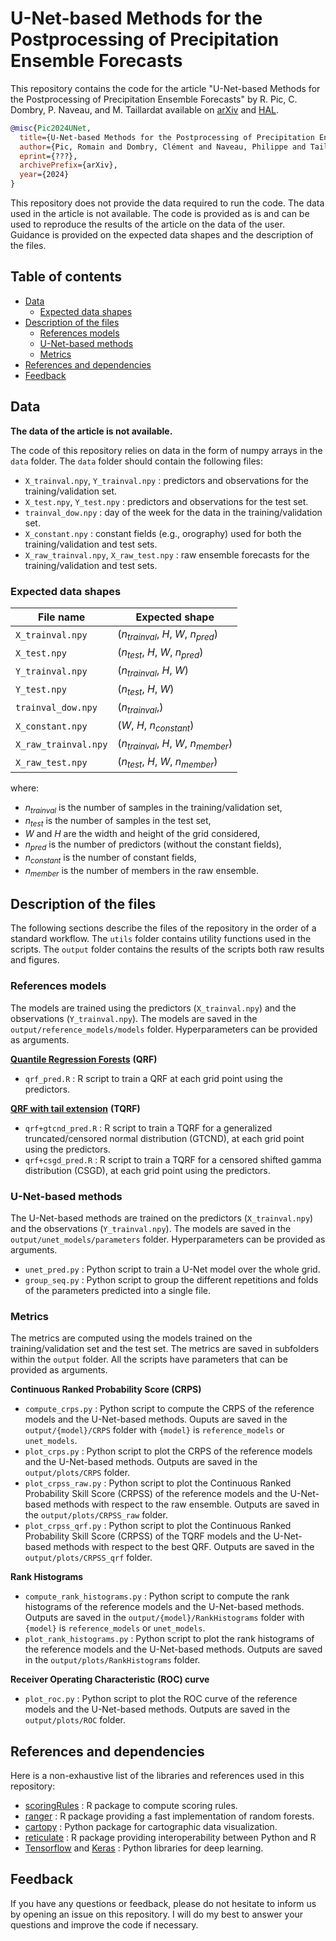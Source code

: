 # U-Net-based Methods for the Postprocessing of Precipitation Ensemble Forecasts

This repository contains the code for the article "U-Net-based Methods for the Postprocessing of Precipitation Ensemble Forecasts" by R. Pic, C. Dombry, P. Naveau, and M. Taillardat available on [arXiv](https://arxiv.org/abs/???) and [HAL](https://hal.archives-ouvertes.fr/hal-??????).

```bibtex	
@misc{Pic2024UNet,
  title={U-Net-based Methods for the Postprocessing of Precipitation Ensemble Forecasts},
  author={Pic, Romain and Dombry, Clément and Naveau, Philippe and Taillardat, Maxime},
  eprint={???},
  archivePrefix={arXiv},
  year={2024}
}
```

This repository does not provide the data required to run the code. The data used in the article is not available. The code is provided as is and can be used to reproduce the results of the article on the data of the user. Guidance is provided on the expected data shapes and the description of the files.

Table of contents
---
  - [Data](#data)
    - [Expected data shapes](#expected-data-shapes)
  - [Description of the files](#description-of-the-files)
    - [References models](#references-models)
    - [U-Net-based methods](#u-net-based-methods)
    - [Metrics](#metrics)
  - [References and dependencies](#references-and-dependencies)
  - [Feedback](#feedback)


## Data

**The data of the article is not available.**

The code of this repository relies on data in the form of numpy arrays in the `data` folder. The `data` folder should contain the following files:
- `X_trainval.npy`, `Y_trainval.npy` : predictors and observations for the training/validation set.
- `X_test.npy`, `Y_test.npy` : predictors and observations for the test set.
- `trainval_dow.npy` : day of the week for the data in the training/validation set.
- `X_constant.npy` : constant fields (e.g., orography) used for both the training/validation and test sets. 
- `X_raw_trainval.npy`, `X_raw_test.npy` : raw ensemble forecasts for the training/validation and test sets.

### Expected data shapes

| File name            | Expected shape                           |
| -------------------- | ---------------------------------------- |
| `X_trainval.npy`     | ($n_{trainval}$, $H$, $W$, $n_{pred}$)   |
| `X_test.npy`         | ($n_{test}$, $H$, $W$, $n_{pred}$)       |
| `Y_trainval.npy`     | ($n_{trainval}$, $H$, $W$)               |
| `Y_test.npy`         | ($n_{test}$, $H$, $W$)                   |
| `trainval_dow.npy`   | ($n_{trainval}$,)                        |
| `X_constant.npy`     | ($W$, $H$, $n_{constant}$)               |
| `X_raw_trainval.npy` | ($n_{trainval}$, $H$, $W$, $n_{member}$) |
| `X_raw_test.npy`     | ($n_{test}$, $H$, $W$, $n_{member}$)     |

where:
- $n_{trainval}$ is the number of samples in the training/validation set,
- $n_{test}$ is the number of samples in the test set,
- $W$ and $H$ are the width and height of the grid considered,
- $n_{pred}$ is the number of predictors (without the constant fields),
- $n_{constant}$ is the number of constant fields,
- $n_{member}$ is the number of members in the raw ensemble.

## Description of the files

The following sections describe the files of the repository in the order of a standard workflow. The `utils` folder contains utility functions used in the scripts. The `output` folder contains the results of the scripts both raw results and figures.

### References models

The models are trained using the predictors (`X_trainval.npy`) and the observations (`Y_trainval.npy`). The models are saved in the `output/reference_models/models` folder. Hyperparameters can be provided as arguments.

[**Quantile Regression Forests**](https://doi.org/10.1175/MWR-D-15-0260.1) **(QRF)**
- `qrf_pred.R` : R script to train a QRF at each grid point using the predictors. 

[**QRF with tail extension**](https://doi.org/10.1175/WAF-D-18-0149.1) **(TQRF)**
- `qrf+gtcnd_pred.R` : R script to train a TQRF for a generalized truncated/censored normal distribution (GTCND), at each grid point using the predictors.
- `qrf+csgd_pred.R` : R script to train a TQRF for a censored shifted gamma distribution (CSGD), at each grid point using the predictors.

### U-Net-based methods

The U-Net-based methods are trained on the predictors (`X_trainval.npy`)  and the observations (`Y_trainval.npy`). The models are saved in the `output/unet_models/parameters` folder. Hyperparameters can be provided as arguments.

- `unet_pred.py` : Python script to train a U-Net model over the whole grid.
- `group_seq.py` : Python script to group the different repetitions and folds of the parameters predicted into a single file.

### Metrics

The metrics are computed using the models trained on the training/validation set and the test set. The metrics are saved in subfolders within the `output` folder. All the scripts have parameters that can be provided as arguments.

**Continuous Ranked Probability Score (CRPS)**

- `compute_crps.py` : Python script to compute the CRPS of the reference models and the U-Net-based methods. Ouputs are saved in the `output/{model}/CRPS` folder with `{model}` is `reference_models` or `unet_models`.
- `plot_crps.py` : Python script to plot the CRPS of the reference models and the U-Net-based methods. Outputs are saved in the `output/plots/CRPS` folder.
- `plot_crpss_raw.py` : Python script to plot the Continuous Ranked Probability Skill Score (CRPSS) of the reference models and the U-Net-based methods with respect to the raw ensemble. Outputs are saved in the `output/plots/CRPSS_raw` folder.
- `plot_crpss_qrf.py` : Python script to plot the Continuous Ranked Probability Skill Score (CRPSS) of the TQRF models and the U-Net-based methods with respect to the best QRF. Outputs are saved in the `output/plots/CRPSS_qrf` folder.

**Rank Histograms**

- `compute_rank_histograms.py` : Python script to compute the rank histograms of the reference models and the U-Net-based methods. Outputs are saved in the `output/{model}/RankHistograms` folder with `{model}` is `reference_models` or `unet_models`.
- `plot_rank_histograms.py` : Python script to plot the rank histograms of the reference models and the U-Net-based methods. Outputs are saved in the `output/plots/RankHistograms` folder.

**Receiver Operating Characteristic (ROC) curve**

- `plot_roc.py` : Python script to plot the ROC curve of the reference models and the U-Net-based methods. Outputs are saved in the `output/plots/ROC` folder.  


## References and dependencies

Here is a non-exhaustive list of the libraries and references used in this repository:
- [scoringRules](https://github.com/FK83/scoringRules) : R package to compute scoring rules.
- [ranger](https://github.com/imbs-hl/ranger) : R package providing a fast implementation of random forests.
- [cartopy](https://scitools.org.uk/cartopy/docs/latest/) : Python package for cartographic data visualization.
- [reticulate](https://rstudio.github.io/reticulate/) : R package providing interoperability between Python and R
- [Tensorflow](https://www.tensorflow.org/) and [Keras](https://keras.io/) : Python libraries for deep learning.

## Feedback

If you have any questions or feedback, please do not hesitate to inform us by opening an issue on this repository. I will do my best to answer your questions and improve the code if necessary.